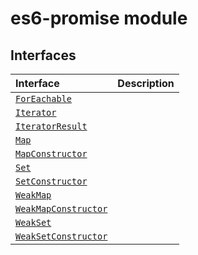 # es6-promise module




## Interfaces

| Interface	   |  Description |
|:-------------|:---------------|
| [`ForEachable`](./es6-promise.api/interface/foreachable.md)   |   |
| [`Iterator`](./es6-promise.api/interface/iterator.md)   |   |
| [`IteratorResult`](./es6-promise.api/interface/iteratorresult.md)   |   |
| [`Map`](./es6-promise.api/interface/map.md)   |   |
| [`MapConstructor`](./es6-promise.api/interface/mapconstructor.md)   |   |
| [`Set`](./es6-promise.api/interface/set.md)   |   |
| [`SetConstructor`](./es6-promise.api/interface/setconstructor.md)   |   |
| [`WeakMap`](./es6-promise.api/interface/weakmap.md)   |   |
| [`WeakMapConstructor`](./es6-promise.api/interface/weakmapconstructor.md)   |   |
| [`WeakSet`](./es6-promise.api/interface/weakset.md)   |   |
| [`WeakSetConstructor`](./es6-promise.api/interface/weaksetconstructor.md)   |   |







